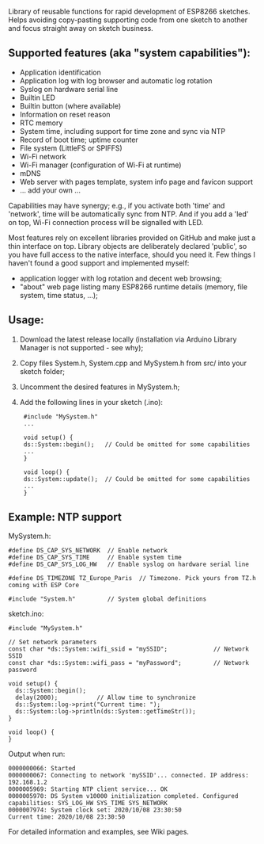 Library of reusable functions for rapid development of ESP8266 sketches. Helps avoiding copy-pasting supporting code from one sketch to another and focus straight away on sketch business.

Supported features (aka "system capabilities"):
-----------------------------------------------
* Application identification
* Application log with log browser and automatic log rotation
* Syslog on hardware serial line
* Builtin LED
* Builtin button (where available)
* Information on reset reason
* RTC memory
* System time, including support for time zone and sync via NTP
* Record of boot time; uptime counter
* File system (LittleFS or SPIFFS)
* Wi-Fi network
* Wi-Fi manager (configuration of Wi-Fi at runtime)
* mDNS
* Web server with pages template, system info page and favicon support
* ... add your own ...

Capabilities may have synergy; e.g., if you activate both 'time' and 'network', time will be automatically sync from NTP. And if you add a 'led' on top, Wi-Fi connection process will be signalled with LED.

Most features rely on excellent libraries provided on GitHub and make just a thin interface on top. Library objects are deliberately declared 'public', so you have full access to the native interface, should you need it. Few things I haven't found a good support and implemented myself:
* application logger with log rotation and decent web browsing;
* "about" web page listing many ESP8266 runtime details (memory, file system, time status, ...);

Usage:
------
1. Download the latest release locally (installation via Arduino Library Manager is not supported - see why);
2. Copy files System.h, System.cpp and MySystem.h from src/ into your sketch folder;
3. Uncomment the desired features in MySystem.h;
4. Add the following lines in your sketch (.ino):

		#include "MySystem.h"
		...

		void setup() {
	  	ds::System::begin();   // Could be omitted for some capabilities
	  	...
		}

		void loop() {
	  	ds::System::update();  // Could be omitted for some capabilities
	  	...
		}

Example: NTP support
--------------------

MySystem.h:

	#define DS_CAP_SYS_NETWORK  // Enable network
	#define DS_CAP_SYS_TIME     // Enable system time
	#define DS_CAP_SYS_LOG_HW   // Enable syslog on hardware serial line

	#define DS_TIMEZONE TZ_Europe_Paris  // Timezone. Pick yours from TZ.h coming with ESP Core

	#include "System.h"         // System global definitions

sketch.ino:

	#include "MySystem.h"

	// Set network parameters
	const char *ds::System::wifi_ssid = "mySSID";             // Network SSID
	const char *ds::System::wifi_pass = "myPassword";         // Network password

	void setup() {
	  ds::System::begin();
	  delay(2000);           // Allow time to synchronize
	  ds::System::log->print("Current time: ");
	  ds::System::log->println(ds::System::getTimeStr());  
	}

	void loop() {
	}

Output when run:

	0000000066: Started
	0000000067: Connecting to network 'mySSID'... connected. IP address: 192.168.1.2
	0000005969: Starting NTP client service... OK
	0000005970: DS System v10000 initialization completed. Configured capabilities: SYS_LOG_HW SYS_TIME SYS_NETWORK
	0000007974: System clock set: 2020/10/08 23:30:50
	Current time: 2020/10/08 23:30:50

For detailed information and examples, see Wiki pages.
